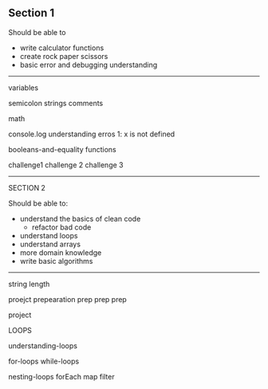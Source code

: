 ## Section 1

Should be able to

- write calculator functions
- create rock paper scissors
- basic error and debugging understanding

---

variables

semicolon strings comments

math

console.log understanding erros 1: x is not defined

booleans-and-equality functions

challenge1 challenge 2 challenge 3

---

SECTION 2

Should be able to:

- understand the basics of clean code
  - refactor bad code
- understand loops
- understand arrays
- more domain knowledge
- write basic algorithms

---

string length

proejct prepearation prep prep prep

project

LOOPS

understanding-loops

for-loops while-loops

nesting-loops forEach map filter

